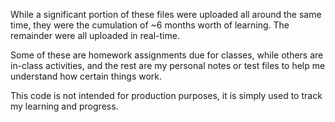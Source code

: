 While a significant portion of these files were uploaded all around the same time, they were the cumulation of ~6 months worth of learning. The remainder were all uploaded in real-time.

Some of these are homework assignments due for classes, while others are in-class activities, and the rest are my personal notes or test files to help me understand how certain things work.

This code is not intended for production purposes, it is simply used to track my learning and progress. 
